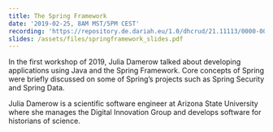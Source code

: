 ```yaml
---
title: The Spring Framework
date: '2019-02-25, 8AM MST/5PM CEST'
recording: 'https://repository.de.dariah.eu/1.0/dhcrud/21.11113/0000-000B-D8CF-9/data'
slides: /assets/files/springframework_slides.pdf
---
```


In the first workshop of 2019, Julia Damerow talked about developing applications using Java and the Spring Framework. Core concepts of Spring were briefly discussed on some of Spring’s projects such as Spring Security and Spring Data.

Julia Damerow is a scientific software engineer at Arizona State University where she manages the Digital Innovation Group and develops software for historians of science.
